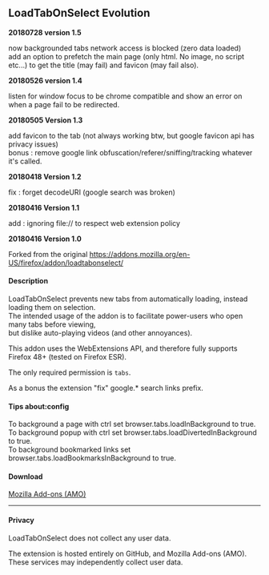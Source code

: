 ## LoadTabOnSelect Evolution

**20180728 version 1.5**

now backgrounded tabs network access is blocked (zero data loaded)<br>
add an option to prefetch the main page (only html. No image, no script etc...) to get the title (may fail) and favicon (may fail also).

**20180526 version 1.4**

listen for window focus to be chrome compatible and show an error on when a page fail to be redirected.

**20180505 Version 1.3**

add favicon to the tab (not always working btw, but google favicon api has privacy issues)<br>
bonus : remove google link obfuscation/referer/sniffing/tracking whatever it's called.

**20180418 Version 1.2**

fix : forget decodeURI (google search was broken)

**20180416 Version 1.1**

add : ignoring file:// to respect web extension policy

**20180416 Version 1.0**

Forked from the original https://addons.mozilla.org/en-US/firefox/addon/loadtabonselect/

#### Description

LoadTabOnSelect prevents new tabs from automatically loading, instead loading them on selection.<br>
The intended usage of the addon is to facilitate power-users who open many tabs before viewing,<br>
but dislike auto-playing videos (and other annoyances).

This addon uses the WebExtensions API, and therefore fully supports Firefox 48+ (tested on Firefox ESR).

The only required permission is `tabs`.

As a bonus the extension "fix" google.* search links prefix.

#### Tips about:config

To background a page with ctrl set browser.tabs.loadInBackground to true.<br>
To background popup with ctrl set browser.tabs.loadDivertedInBackground to true.<br>
To background bookmarked links set browser.tabs.loadBookmarksInBackground to true.<br>
#### Download

[Mozilla Add-ons (AMO)](https://addons.mozilla.org/en-US/firefox/addon/loadtabonselect-evolution/)

---

#### Privacy

LoadTabOnSelect does not collect any user data.

The extension is hosted entirely on GitHub, and Mozilla Add-ons (AMO). These services may independently collect user data.
